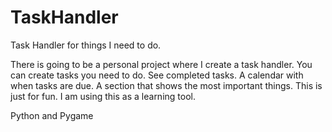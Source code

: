 # TaskHandler
Task Handler for things I need to do. 

There is going to be a personal project where I create a task handler. You can create tasks you need to do. See completed tasks. A calendar with when tasks are due. A section that shows the most important things. This is just for fun. I am using this as a learning tool.

Python and Pygame

